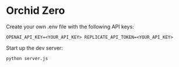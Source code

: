 # Orchid Zero

Create your own .env file with the following API keys:

`OPENAI_API_KEY=<YOUR_API_KEY> REPLICATE_API_TOKEN=<YOUR_API_KEY>`

Start up the dev server:

`python server.js`
